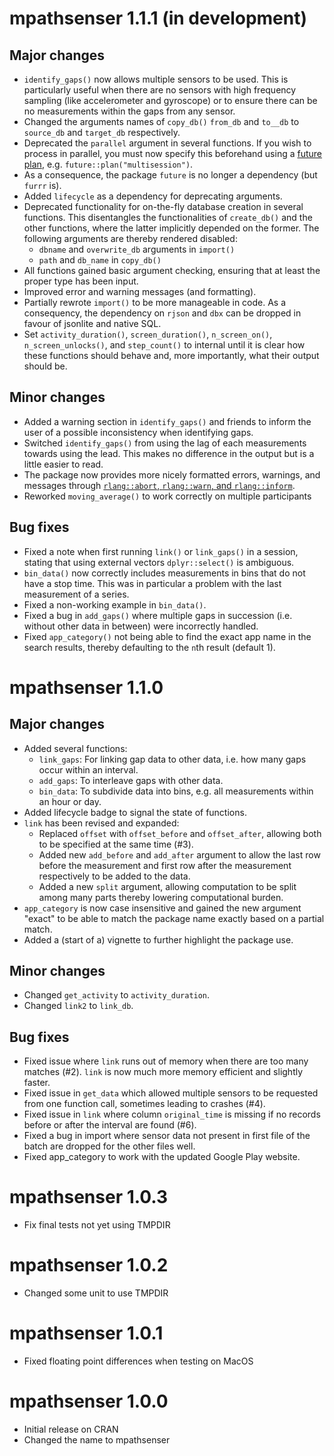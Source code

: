 # mpathsenser 1.1.1 (in development)
## Major changes
* `identify_gaps()` now allows multiple sensors to be used. This is particularly useful when there 
are no sensors with high frequency sampling (like accelerometer and gyroscope) or to ensure there 
can be no measurements within the gaps from any sensor.
* Changed the arguments names of `copy_db()` `from_db` and `to__db` to `source_db` and `target_db`
respectively.
* Deprecated the `parallel` argument in several functions. If you wish to process in parallel, you
must now specify this beforehand using a [future plan](https://rdrr.io/cran/future/), e.g.
`future::plan("multisession")`.
* As a consequence, the package `future` is no longer a dependency (but `furrr` is).
* Added `lifecycle` as a dependency for deprecating arguments.
* Deprecated functionality for on-the-fly database creation in several functions. This disentangles 
the functionalities of `create_db()` and the other functions, where the latter implicitly depended 
on the former. The following arguments are thereby rendered disabled:
  - `dbname` and `overwrite_db` arguments in `import()`
  - `path` and `db_name` in `copy_db()`
* All functions gained basic argument checking, ensuring that at least the proper type has been 
input.
* Improved error and warning messages (and formatting).
* Partially rewrote `import()` to be more manageable in code. As a consequency, the dependency on 
`rjson` and `dbx` can be dropped in favour of jsonlite and native SQL. 
* Set `activity_duration()`, `screen_duration()`, `n_screen_on()`, `n_screen_unlocks()`, and 
`step_count()` to internal until it is clear how these functions should behave and, more 
importantly, what their output should be.

## Minor changes
* Added a warning section in `identify_gaps()` and friends to inform the user of a possible 
inconsistency when identifying gaps. 
* Switched `identify_gaps()` from using the lag of each measurements towards using the lead. This
makes no difference in the output but is a little easier to read.
* The package now provides more nicely formatted errors, warnings, and messages through 
[`rlang::abort`, `rlang::warn`, and `rlang::inform`](https://rlang.r-lib.org/reference/abort.html).
* Reworked `moving_average()` to work correctly on multiple participants

## Bug fixes
* Fixed a note when first running `link()` or `link_gaps()` in a session, stating that using 
external vectors `dplyr::select()` is ambiguous.
* `bin_data()` now correctly includes measurements in bins that do not have a stop time. This was in 
particular a problem with the last measurement of a series.
* Fixed a non-working example in `bin_data()`.
* Fixed a bug in `add_gaps()` where multiple gaps in succession (i.e. without other data in between)
were incorrectly handled.
* Fixed `app_category()` not  being able to find the exact app name in the search results, thereby 
defaulting to the `n`th result (default 1).

# mpathsenser 1.1.0
## Major changes
* Added several functions:
  - `link_gaps`: For linking gap data to other data, i.e. how many gaps occur within an interval.
  - `add_gaps`: To interleave gaps with other data.
  - `bin_data`: To subdivide data into bins, e.g. all measurements within an hour or day.
* Added lifecycle badge to signal the state of functions.
* `link` has been revised and expanded:
  - Replaced `offset` with `offset_before` and `offset_after`, allowing both to be specified at the 
  same time (#3).
  - Added new `add_before` and `add_after` argument to allow the last row before the measurement 
  and first row after the measurement respectively to be added to the data.
  - Added a new `split` argument, allowing computation to be split among many parts thereby
  lowering computational burden.
* `app_category` is now case insensitive and gained the new argument "exact" to be able to match the
package name exactly based on a partial match.
* Added a (start of a) vignette to further highlight the package use.

## Minor changes
* Changed `get_activity` to `activity_duration`.
* Changed `link2` to `link_db`.

## Bug fixes
* Fixed issue where `link` runs out of memory when there are too many matches (#2). `link` is now 
much more memory efficient and slightly faster.
* Fixed issue in `get_data` which allowed multiple sensors to be requested from one function call, 
sometimes leading to crashes (#4).
* Fixed issue in `link` where column `original_time` is missing if no records before or after the 
interval are found (#6).
* Fixed a bug in import where sensor data not present in first file of the batch are dropped for the
other files well.
* Fixed app_category to work with the updated Google Play website.

# mpathsenser 1.0.3
* Fix final tests not yet using TMPDIR

# mpathsenser 1.0.2
* Changed some unit to use TMPDIR

# mpathsenser 1.0.1
* Fixed floating point differences when testing on MacOS

# mpathsenser 1.0.0
* Initial release on CRAN
* Changed the name to mpathsenser
